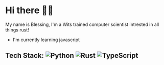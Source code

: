 # Hi there 👋🏾
My name is Blessing, I'm a Wits trained computer scientist intrested in all things rust!

- I'm currently learning javascript



## Tech Stack:  ![Python](https://img.shields.io/badge/python-3670A0?style=flat&logo=python&logoColor=ffdd54) ![Rust](https://img.shields.io/badge/rust-%23000000.svg?style=flat&logo=rust&logoColor=white)  ![TypeScript](https://img.shields.io/badge/typescript-%23000000.svg?style=flat&logo=typescript&logoColor=white)

